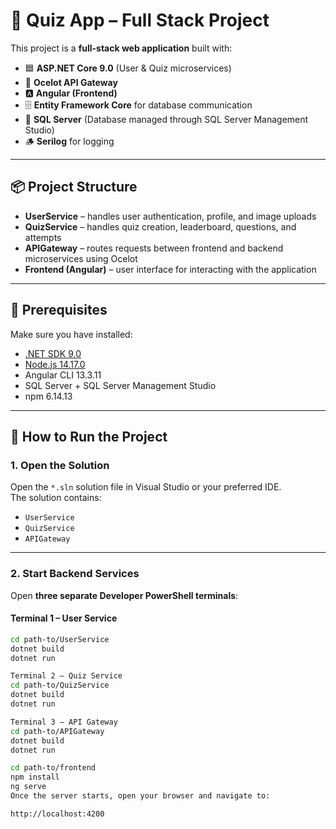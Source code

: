 # 🧠 Quiz App – Full Stack Project

This project is a **full-stack web application** built with:
- 🟦 **ASP.NET Core 9.0** (User & Quiz microservices)  
- 🧭 **Ocelot API Gateway**  
- 🅰️ **Angular (Frontend)**  
- 🗄 **Entity Framework Core** for database communication  
- 🧰 **SQL Server** (Database managed through SQL Server Management Studio)  
- 🪵 **Serilog** for logging

---

## 📦 Project Structure

- **UserService** – handles user authentication, profile, and image uploads  
- **QuizService** – handles quiz creation, leaderboard, questions, and attempts  
- **APIGateway** – routes requests between frontend and backend microservices using Ocelot  
- **Frontend (Angular)** – user interface for interacting with the application

---

## 🧰 Prerequisites

Make sure you have installed:
- [.NET SDK 9.0](https://dotnet.microsoft.com/download)
- [Node.js 14.17.0](https://nodejs.org/en/)  
- Angular CLI 13.3.11  
- SQL Server + SQL Server Management Studio  
- npm 6.14.13  

---

## 🚀 How to Run the Project

### 1. Open the Solution
Open the `*.sln` solution file in Visual Studio or your preferred IDE.  
The solution contains:
- `UserService`
- `QuizService`
- `APIGateway`

---

### 2. Start Backend Services

Open **three separate Developer PowerShell terminals**:

#### Terminal 1 – User Service
```bash
cd path-to/UserService
dotnet build
dotnet run

Terminal 2 – Quiz Service
cd path-to/QuizService
dotnet build
dotnet run

Terminal 3 – API Gateway
cd path-to/APIGateway
dotnet build
dotnet run

cd path-to/frontend
npm install
ng serve
Once the server starts, open your browser and navigate to:

http://localhost:4200
